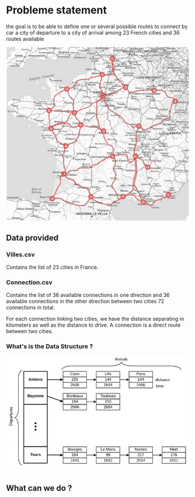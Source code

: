 # Probleme statement

the goal is to be able to define one or several possible routes to connect by car a city of departure to a city of arrival among 23 French cities and 36 routes available

![Alt text](./Readme_Content/France.jpg?raw=true "Drive map")


## Data provided 

### Villes.csv

Contains the list of 23 cities in France.

### Connection.csv

Contains the list of 36 available connections in one direction and 36 available connections in the other direction between two cities 72 connections in total.

For each connection linking two cities, we have the distance separating in kilometers as well as the distance to drive. A connection is a direct route between two cities.

### What's is the Data Structure ?

![Alt text](./Readme_Content/Archi.jpg?raw=true "Data Structure")

## What can we do ?

